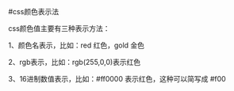 #css颜色表示法


css颜色值主要有三种表示方法：

1、颜色名表示，比如：red 红色，gold 金色

2、rgb表示，比如：rgb(255,0,0)表示红色

3、16进制数值表示，比如：#ff0000 表示红色，这种可以简写成 #f00